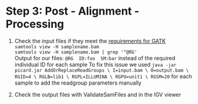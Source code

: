 # Step 3: Post - Alignment - Processing
1. Check the input files if they meet the [requirements for GATK](https://gatk.broadinstitute.org/hc/en-us/articles/360035890791-SAM-or-BAM-or-CRAM-Mapped-sequence-data-formats) </br>
`samtools view -H samplename.bam` </br>
`samtools view -H samplename.bam | grep '^@RG'` </br>
Output for our files: `@RG	ID:foo	SM:bar` instead of the required individual ID for each sample
To fix this issue we used `java -jar picard.jar AddOrReplaceReadGroups \ I=input.bam \ O=output.bam \ RGID=4 \ RGLB=lib1 \ RGPL=ILLUMINA \ RGPU=unit1 \ RGSM=20` for each sample to add the readgroup parameters manually </br>

6. Check the output files with ValidateSamFiles and in the IGV viewer
